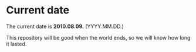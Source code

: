 # Current date

The current date is **2010.08.09.** (YYYY.MM.DD.)

This repository will be good when the world ends, so we will know how long it lasted.